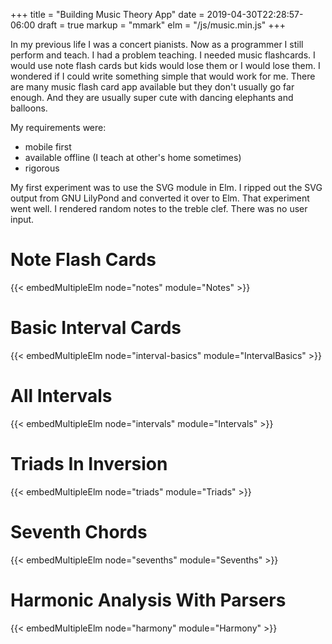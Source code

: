 +++
title = "Building Music Theory App"
date = 2019-04-30T22:28:57-06:00
draft = true
markup = "mmark"
elm = "/js/music.min.js"
+++

In my previous life I was a concert pianists. Now as a programmer I still perform and teach. I had a problem teaching. I needed music flashcards. I would use note flash cards but kids would lose them or I would lose them. I wondered if I could write something simple that would work for me. There are many music flash card app available but they don't usually go far enough. And they are usually super cute with dancing elephants and balloons.

My requirements were:

- mobile first
- available offline (I teach at other's home sometimes)
- rigorous

My first experiment was to use the SVG module in Elm. I ripped out the SVG output from GNU LilyPond and converted it over to Elm. That experiment went well. I rendered random notes to the treble clef. There was no user input.

# Note Flash Cards

{{< embedMultipleElm node="notes" module="Notes" >}}

# Basic Interval Cards

{{< embedMultipleElm node="interval-basics" module="IntervalBasics" >}}

# All Intervals

{{< embedMultipleElm node="intervals" module="Intervals" >}}

# Triads In Inversion

{{< embedMultipleElm node="triads" module="Triads" >}}

# Seventh Chords

{{< embedMultipleElm node="sevenths" module="Sevenths" >}}

# Harmonic Analysis With Parsers

{{< embedMultipleElm node="harmony" module="Harmony" >}}



